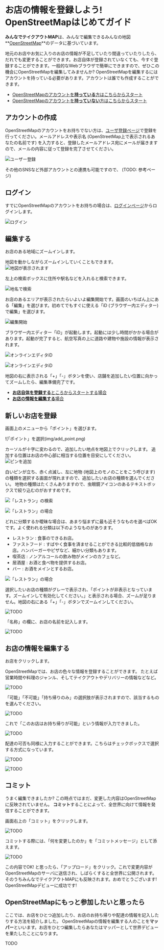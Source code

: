 お店の情報を登録しよう! OpenStreetMapはじめてガイド
======

**みんなでテイクアウトMAP**は、みんなで編集できるみんなの地図**[OpenStreetMap](https://www.openstreetmap.org/)**のデータに基づいています。

地元のお店やお気に入りのお店の情報が不足していたり間違っていたりしたら、だれでも変更することができます。お店自体が登録されていなくても、今すぐ登録することができます。一般的なWebブラウザで簡単にできますので、ぜひこの機会にOpenStreetMapを編集してみませんか?
OpenStreetMapを編集するにはアカウントを持っている必要があります。アカウントは誰でも作成することができます。


* [OpenStreetMapのアカウントを**持っている**方はこちらからスタート](#register)
* [OpenStreetMapのアカウントを**持っていない**方はこちらからスタート](#login)

アカウントの作成<a name="register"></a>
------
OpenStreetMapのアカウントをお持ちでない方は、[ユーザ登録ページ](https://www.openstreetmap.org/user/)で登録を行ってください。メールアドレスや表示名 (OpenStreetMap上で表示されるあなたの名前です) を入力すると、登録したメールアドレス宛にメールが届きますので、メールの内容に従って登録を完了させてください。

![ユーザー登録](img/register.png)

その他のSNSなど外部アカウントとの連携も可能ですので、 (TODO: 参考ページ)

ログイン<a name="login"></a>
------
すでにOpenStreetMapのアカウントをお持ちの場合は、[ログインページ](https://www.openstreetmap.org/login)からログインします。

![ログイン](img/login.png)

編集する
------
お店のある地域にズームインします。

地図を動かしながらズームインしていくこともできます。
![地図が表示されます](img/map_japan.png)

左上の検索ボックスに住所や駅名などを入れると検索できます。

![地名で検索](img/map_search.png)

お店のあるエリアが表示されたらいよいよ編集開始です。画面のいちばん上にある「編集」を選びます。初めてでもすぐに使える「iD (ブラウザー内エディター) で編集」を選びます。

![編集開始](img/select_editor.png)

ブラウザー内エディター「iD」が起動します。起動には少し時間がかかる場合があります。起動が完了すると、航空写真の上に道路や建物や施設の情報が表示されます。

![オンラインエディタiD](img/id.png)

![オンラインエディタiD](img/zoom.png)

地図の右に表示される「+」「-」ボタンを使い、店舗を追加したい位置に向かってズームしたら、編集準備完了です。

* [**お店自体を登録する**ところからスタートする場合](#add)
* [**お店の情報を編集する**場合](#edit)

新しいお店を登録<a name="add"></a>
------
画面上のメニューから「ポイント」を選びます。

![「ポイント」を選択(img/add_point.png)

カーソルが十字に変わるので、追加したい地点を地図上でクリックします。
追加する位置はお店の中心部に相当する位置を目安にしてください。
![ピンを追加](img/add_pin.png)

白いピンが立ち、赤く点滅し、左に地物 (地図上のモノのことをこう呼びます) の種類を選択する画面が現れますので、追加したいお店の種類を選んでください。
地物の種類はたくさんありますので、虫眼鏡アイコンのあるテキストボックスで絞り込むのがおすすめです。

![「レストラン」の検索](img/search_type.png)

![「レストラン」の場合](img/add_restaurant.png)

どれに分類するか曖昧な場合は、あまり悩まずに最も近そうなものを選べばOKです。よく使われる分類は以下のようなものがあります。

* レストラン : 食事のできるお店。
* ファストフード : すばやく食事を済ませることができる比較的低価格なお店。ハンバーガーやピザなど、細かい分類もあります。
* 喫茶店 : ノンアルコールの飲み物がメインのカフェなど。
* 居酒屋 : お酒と食べ物を提供するお店。
* バー : お酒をメインとするお店。

![「レストラン」の場合](img/add_restaurant.png)

選択したいお店の種類がグレーで表示され、「ポイントが非表示となっています。ズームインして有効化してください。」と表示される場合、ズームが足りません。地図の右にある「+」「-」ボタンでズームインしてください。

![TODO](img/restaurant_unavailable.png)

「名称」の欄に、お店の名前を記入します。

![TODO](img/input_name.png)

お店の情報を編集する<a name="edit"></a>
------
お店をクリックします。

OpenStreetMapでは、お店の色々な情報を登録することができます。
たとえば営業時間や料理のジャンル、そしてテイクアウトやデリバリーの情報などなど。

![TODO](img/add_tag.png)

「可能」「不可能」「持ち帰りのみ」の選択肢が表示されますので、該当するものを選んでください。

![TODO](img/input_takeaway_value.png)

これで「このお店はお持ち帰りが可能」という情報が入力できました。

![TODO](img/input_takeaway_value_done.png)

配達の可否も同様に入力することができます。こちらはチェックボックスで選択する方式になっています。

![TODO](img/input_delivery_value.png)

![TODO](img/input_delivery_value_done.png)


コミット
------
うまく編集できましたか? この時点ではまだ、変更した内容はOpenStreetMapに反映されていません。
**コミット**することによって、全世界に向けて情報を発信することができます。

画面右上の「コミット」をクリックします。

![TODO](img/commit.png)

コミットする際には、「何を変更したのか」を「コミットメッセージ」として添えます。

![TODO](img/commit_message.png)

この内容でOK! と思ったら、「アップロード」をクリック。これで変更内容がOpenStreetMapのサーバに送信され、しばらくすると全世界に公開されます。そのうちみんなでテイクアウトMAPにも反映されます。おめでとうございます! OpenStreetMapデビューに成功です!

OpenStreetMapにもっと参加したいと思ったら
------
ここでは、お店をひとつ追加したり、お店のお持ち帰りや配達の情報を記入したりする方法を紹介しました。
OpenStreetMapの情報を編集する人のことを**マッパー**といいます。お店をひとつ編集したらあなたはマッパーとして世界デビューを果たしたことになります。

TODO
